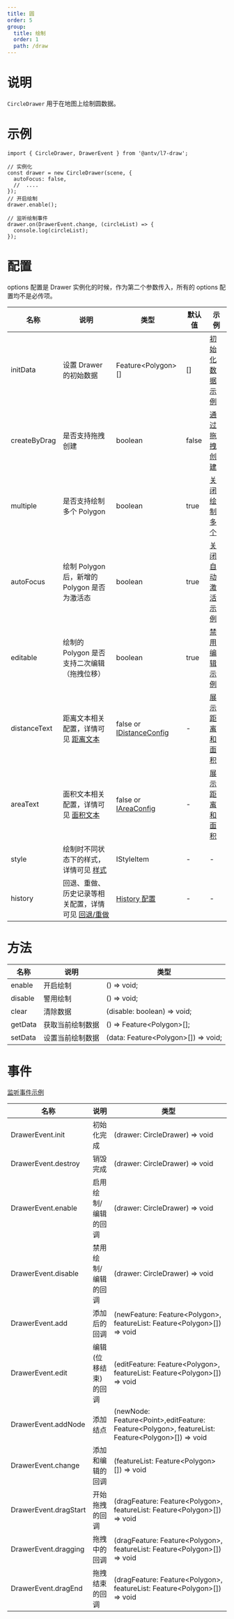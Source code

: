 ```yaml
---
title: 圆
order: 5
group:
  title: 绘制
  order: 1
  path: /draw
---
```


# 说明

`CircleDrawer` 用于在地图上绘制圆数据。

# 示例

```tsx | pure
import { CircleDrawer, DrawerEvent } from '@antv/l7-draw';

// 实例化
const drawer = new CircleDrawer(scene, {
  autoFocus: false,
  //  ....
});
// 开启绘制
drawer.enable();

// 监听绘制事件
drawer.on(DrawerEvent.change, (circleList) => {
  console.log(circleList);
});
```

# 配置

options 配置是 Drawer 实例化的时候，作为第二个参数传入，所有的 options 配置均不是必传项。

| 名称         | 说明                                                                | 类型                                                   | 默认值 | 示例                                           |
| ------------ | ------------------------------------------------------------------- | ------------------------------------------------------ | ------ | ---------------------------------------------- |
| initData     | 设置 Drawer 的初始数据                                              | Feature&lt;Polygon&gt;[]                               | []     | [初始化数据示例](/example/circle/init-data)    |
| createByDrag | 是否支持拖拽创建                                                    | boolean                                                | false  | [通过拖拽创建](/example/circle/create-by-drag) |
| multiple     | 是否支持绘制多个 Polygon                                            | boolean                                                | true   | [关闭绘制多个](/example/circle/multiple)       |
| autoFocus    | 绘制 Polygon 后，新增的 Polygon 是否为激活态                        | boolean                                                | true   | [关闭自动激活示例](/example/circle/auto-focus) |
| editable     | 绘制的 Polygon 是否支持二次编辑（拖拽位移）                         | boolean                                                | true   | [禁用编辑示例](/example/circle/editable)       |
| distanceText | 距离文本相关配置，详情可见 [距离文本](/docs/common/distance)        | false or [IDistanceConfig](/docs/common/distance#配置) | -      | [展示距离和面积](/example/circle/area)         |
| areaText     | 面积文本相关配置，详情可见 [面积文本](/docs/common/area)            | false or [IAreaConfig](/docs/common/area#配置)         | -      | [展示距离和面积](/example/circle/area)         |
| style        | 绘制时不同状态下的样式，详情可见 [样式](/docs/style)                | IStyleItem                                             | -      | -                                              |
| history      | 回退、重做、历史记录等相关配置，详情可见 [回退/重做](/docs/history) | [History 配置](/docs/history)                          | -      | -                                              |

# 方法

| 名称    | 说明             | 类型                                      |
| ------- | ---------------- | ----------------------------------------- |
| enable  | 开启绘制         | () => void;                               |
| disable | 警用绘制         | () => void;                               |
| clear   | 清除数据         | (disable: boolean) => void;               |
| getData | 获取当前绘制数据 | () => Feature&lt;Polygon&gt;[];           |
| setData | 设置当前绘制数据 | (data: Feature&lt;Polygon&gt;[]) => void; |

# 事件

[监听事件示例](/example/circle/event)

| 名称                  | 说明                 | 类型                                                                                                               |
| --------------------- | -------------------- | ------------------------------------------------------------------------------------------------------------------ |
| DrawerEvent.init      | 初始化完成           | (drawer: CircleDrawer) => void                                                                                     |
| DrawerEvent.destroy   | 销毁完成             | (drawer: CircleDrawer) => void                                                                                     |
| DrawerEvent.enable    | 启用绘制/编辑的回调  | (drawer: CircleDrawer) => void                                                                                     |
| DrawerEvent.disable   | 禁用绘制/编辑的回调  | (drawer: CircleDrawer) => void                                                                                     |
| DrawerEvent.add       | 添加后的回调         | (newFeature: Feature&lt;Polygon&gt;, featureList: Feature&lt;Polygon&gt;[]) => void                                |
| DrawerEvent.edit      | 编辑(位移结束)的回调 | (editFeature: Feature&lt;Polygon&gt;, featureList: Feature&lt;Polygon&gt;[]) => void                               |
| DrawerEvent.addNode   | 添加结点             | (newNode: Feature&lt;Point&gt;,editFeature: Feature&lt;Polygon&gt;, featureList: Feature&lt;Polygon&gt;[]) => void |
| DrawerEvent.change    | 添加和编辑的回调     | (featureList: Feature&lt;Polygon&gt;[]) => void                                                                    |
| DrawerEvent.dragStart | 开始拖拽的回调       | (dragFeature: Feature&lt;Polygon&gt;, featureList: Feature&lt;Polygon&gt;[]) => void                               |
| DrawerEvent.dragging  | 拖拽中的回调         | (dragFeature: Feature&lt;Polygon&gt;, featureList: Feature&lt;Polygon&gt;[]) => void                               |
| DrawerEvent.dragEnd   | 拖拽结束的回调       | (dragFeature: Feature&lt;Polygon&gt;, featureList: Feature&lt;Polygon&gt;[]) => void                               |
